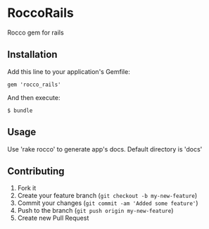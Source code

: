 # RoccoRails

Rocco gem for rails

## Installation

Add this line to your application's Gemfile:

    gem 'rocco_rails'

And then execute:

    $ bundle

<!-- Or install it yourself as:

    $ gem install rocco_rails  -->

## Usage

Use 'rake rocco' to generate app's docs. Default directory is 'docs'

## Contributing

1. Fork it
2. Create your feature branch (`git checkout -b my-new-feature`)
3. Commit your changes (`git commit -am 'Added some feature'`)
4. Push to the branch (`git push origin my-new-feature`)
5. Create new Pull Request
